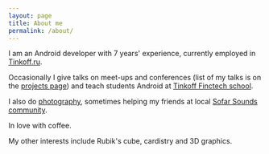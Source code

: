 ```yaml
---
layout: page
title: About me
permalink: /about/
---
```


I am an Android developer with 7 years' experience, currently employed in [Tinkoff.ru][tinkoff].

Occasionally I give talks on meet-ups and conferences (list of my talks is on the [projects page](/projects/#talks)) and teach students Android at [Tinkoff Finctech school][tfs].

I also do [photography][instagram], sometimes helping my friends at local [Sofar Sounds community][sofar].

In love with coffee.

My other interests include Rubik's cube, cardistry and 3D graphics.

[tinkoff]: https://tinkoff.ru
[tfs]: https://fintech.tinkoff.ru/
[instagram]: https://www.instagram.com/igortalankin/
[sofar]: https://www.sofarsounds.com/cities/yekaterinburg
